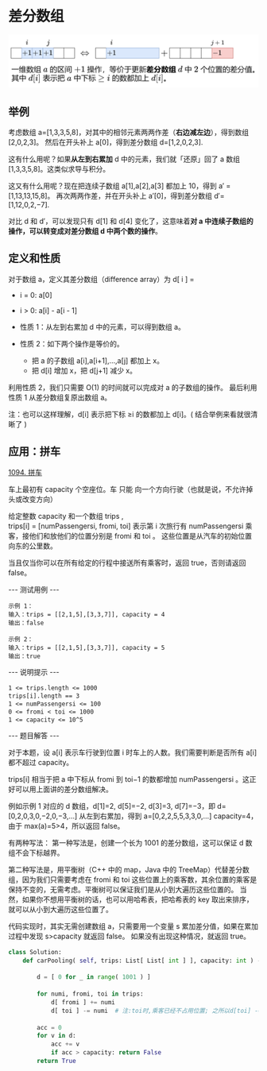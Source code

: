 # 差分数组

![差分数组示例](Assets/daily_004_diff.png)

## 举例

考虑数组 a=[1,3,3,5,8]，对其中的相邻元素两两作差（**右边减左边**），得到数组 [2,0,2,3]。
然后在开头补上 a[0]，得到差分数组 d=[1,2,0,2,3].

这有什么用呢？如果**从左到右累加** d 中的元素，我们就「还原」回了 a 数组 [1,3,3,5,8]。这类似求导与积分。

这又有什么用呢？现在把连续子数组 a[1],a[2],a[3] 都加上 10，得到 a′ =[1,13,13,15,8]。
再次两两作差，并在开头补上 a′[0]，得到差分数组 d′=[1,12,0,2,−7].

对比 d 和 d′，可以发现只有 d[1] 和 d[4] 变化了，这意味着**对 a 中连续子数组的操作，可以转变成对差分数组 d 中两个数的操作**。

## 定义和性质

对于数组 a，定义其差分数组（difference array）为
d[ i ] =

- i = 0: a[0]
- i > 0: a[i] - a[i - 1]

- 性质 1：从左到右累加 d 中的元素，可以得到数组 a。
- 性质 2：如下两个操作是等价的。
    - 把 a 的子数组 a[i],a[i+1],…,a[j] 都加上 x。
    - 把 d[i] 增加 x，把 d[j+1] 减少 x。

利用性质 2，我们只需要 O(1) 的时间就可以完成对 a 的子数组的操作。
最后利用性质 1 从差分数组复原出数组 a。

注：也可以这样理解，d[i] 表示把下标 ≥i 的数都加上 d[i]。( 结合举例来看就很清晰了 )

## 应用：拼车

[1094. 拼车](https://leetcode.cn/problems/car-pooling/)

车上最初有 capacity 个空座位。车 只能 向一个方向行驶（也就是说，不允许掉头或改变方向）

给定整数 capacity 和一个数组 trips ,  
trips[i] = [numPassengersi, fromi, toi] 表示第 i 次旅行有 numPassengersi 乘客，接他们和放他们的位置分别是 fromi 和 toi 。
这些位置是从汽车的初始位置向东的公里数。

当且仅当你可以在所有给定的行程中接送所有乘客时，返回 true，否则请返回 false。

--- 测试用例 ---

```text
示例 1：
输入：trips = [[2,1,5],[3,3,7]], capacity = 4
输出：false

示例 2：
输入：trips = [[2,1,5],[3,3,7]], capacity = 5
输出：true
```

--- 说明提示 ---

```text
1 <= trips.length <= 1000
trips[i].length == 3
1 <= numPassengersi <= 100
0 <= fromi < toi <= 1000
1 <= capacity <= 10^5
```

--- 题目解答 ---

对于本题，设 a[i] 表示车行驶到位置 i 时车上的人数。我们需要判断是否所有 a[i] 都不超过 capacity。

trips[i] 相当于把 a 中下标从 fromi 到 toi−1 的数都增加 numPassengersi 。这正好可以用上面讲的差分数组解决。

例如示例 1 对应的 d 数组，d[1]=2, d[5]=−2, d[3]=3, d[7]=−3，即 d=[0,2,0,3,0,−2,0,−3,…]
从左到右累加，得到 a=[0,2,2,5,5,3,3,0,…]
capacity=4，由于 max(a)=5>4，所以返回 false。

有两种写法：
第一种写法是，创建一个长为 1001 的差分数组，这可以保证 d 数组不会下标越界。

第二种写法是，用平衡树（C++ 中的 map，Java 中的 TreeMap）代替差分数组，因为我们只需要考虑在 fromi 和 toi
这些位置上的乘客数，其余位置的乘客是保持不变的，无需考虑。平衡树可以保证我们是从小到大遍历这些位置的。
当然，如果你不想用平衡树的话，也可以用哈希表，把哈希表的 key 取出来排序，就可以从小到大遍历这些位置了。

代码实现时，其实无需创建数组 a，只需要用一个变量 s 累加差分值，如果在累加过程中发现 s>capacity 就返回 false。
如果没有出现这种情况，就返回 true。

```python
class Solution:
    def carPooling( self, trips: List[ List[ int ] ], capacity: int ) -> bool:

        d = [ 0 for _ in range( 1001 ) ]

        for numi, fromi, toi in trips:
            d[ fromi ] += numi
            d[ toi ] -= numi  # 注:toi时,乘客已经不占用位置; 之所以d[toi] -= numi,性质2决定;

        acc = 0
        for v in d:
            acc += v
            if acc > capacity: return False
        return True
```

